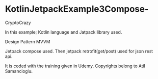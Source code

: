 # KotlinJetpackExample3Compose-
CryptoCrazy

In this example; Kotlin language and Jatpack library used.

Design Pattern MVVM

Jetpack compose used. Then jetpack retrofit(get/post) used for json rest api. 

It is coded with the training given in Udemy.
Copyrights belong to Atil Samancioglu.

